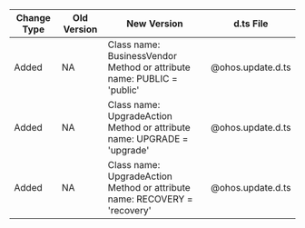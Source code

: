 | Change Type | Old Version | New Version | d.ts File |
| ---- | ------ | ------ | -------- |
|Added|NA|Class name: BusinessVendor<br>Method or attribute name: PUBLIC = 'public'|@ohos.update.d.ts|
|Added|NA|Class name: UpgradeAction<br>Method or attribute name: UPGRADE = 'upgrade'|@ohos.update.d.ts|
|Added|NA|Class name: UpgradeAction<br>Method or attribute name: RECOVERY = 'recovery'|@ohos.update.d.ts|
